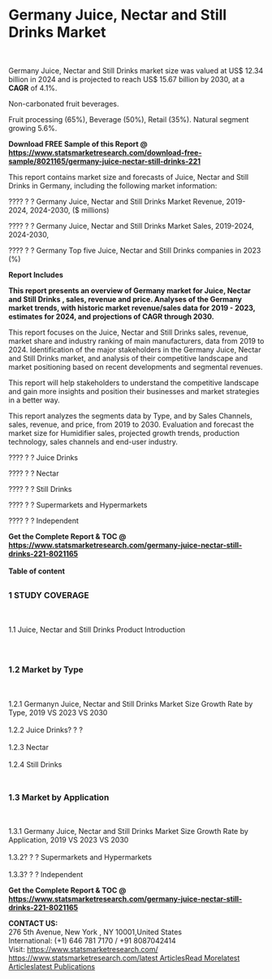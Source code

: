 <h1>Germany Juice, Nectar and Still Drinks Market</h1><br/><p>Germany Juice, Nectar and Still Drinks market size was valued at US$ 12.34 billion in 2024 and is projected to reach US$ 15.67 billion by 2030, at a <strong>CAGR</strong> of 4.1%.</p><p>Non-carbonated fruit beverages.</p><p>Fruit processing (65%), Beverage (50%), Retail (35%). Natural segment growing 5.6%.</p><p><strong>Download FREE Sample of this Report @ <a href="https://www.statsmarketresearch.com/download-free-sample/8021165/germany-juice-nectar-still-drinks-221">https://www.statsmarketresearch.com/download-free-sample/8021165/germany-juice-nectar-still-drinks-221</a></strong></p><p>This report contains market size and forecasts of Juice, Nectar and Still Drinks in Germany, including the following market information:</p><p>???? ? ? Germany Juice, Nectar and Still Drinks Market Revenue, 2019-2024, 2024-2030, ($ millions)</p><p>???? ? ? Germany Juice, Nectar and Still Drinks Market Sales, 2019-2024, 2024-2030,</p><p>???? ? ? Germany Top five Juice, Nectar and Still Drinks companies in 2023 (%)</p><p><strong>Report Includes</strong></p><p><strong>This report presents an overview of Germany market for Juice, Nectar and Still Drinks , sales, revenue and price. Analyses of the Germany market trends, with historic market revenue/sales data for 2019 - 2023, estimates for 2024, and projections of <strong>CAGR</strong> through 2030.</strong></p><p>This report focuses on the Juice, Nectar and Still Drinks sales, revenue, market share and industry ranking of main manufacturers, data from 2019 to 2024. Identification of the major stakeholders in the Germany Juice, Nectar and Still Drinks market, and analysis of their competitive landscape and market positioning based on recent developments and segmental revenues.</p><p>This report will help stakeholders to understand the competitive landscape and gain more insights and position their businesses and market strategies in a better way.</p><p>This report analyzes the segments data by Type, and by Sales Channels, sales, revenue, and price, from 2019 to 2030. Evaluation and forecast the market size for Humidifier sales, projected growth trends, production technology, sales channels and end-user industry.</p><p>???? ? ? Juice Drinks</p><p>???? ? ? Nectar</p><p>???? ? ? Still Drinks</p><p>???? ? ? Supermarkets and Hypermarkets</p><p>???? ? ? Independent</p><div><b>Get the Complete Report & TOC @ <a href="https://www.statsmarketresearch.com/germany-juice-nectar-still-drinks-221-8021165">https://www.statsmarketresearch.com/germany-juice-nectar-still-drinks-221-8021165</a></b></div><br><b>Table of content</b><p><h2><span style="font-size:16px"><strong>1 STUDY COVERAGE</strong></span></h2><br /><p>1.1 Juice, Nectar and Still Drinks Product Introduction</p><br /><h2><span style="font-size:16px"><strong>1.2 Market by Type</strong></span></h2><br /><p>1.2.1 Germanyn Juice, Nectar and Still Drinks Market Size Growth Rate by Type, 2019 VS 2023 VS 2030<br /><br />1.2.2 Juice Drinks? ? ? <br /><br />1.2.3 Nectar<br /><br />1.2.4 Still Drinks<br /><br /><h2><span style="font-size:16px"><strong>1.3 Market by Application</strong></span></h2><br /><p>1.3.1 Germany Juice, Nectar and Still Drinks Market Size Growth Rate by Application, 2019 VS 2023 VS 2030<br /><br />1.3.2? ? ? Supermarkets and Hypermarkets<br /><br />1.3.3? ? ? Independent<br><div><b>Get the Complete Report & TOC @ <a href="https://www.statsmarketresearch.com/germany-juice-nectar-still-drinks-221-8021165">https://www.statsmarketresearch.com/germany-juice-nectar-still-drinks-221-8021165</a></b></div></p> <b>CONTACT US:</b><br>276 5th Avenue, New York , NY 10001,United States<br>International: (+1) 646 781 7170 / +91 8087042414<br>Visit: <a href="https://www.statsmarketresearch.com/">https://www.statsmarketresearch.com/</a><br><a href="https://gyeongbokgung.com">https://www.statsmarketresearch.com/</a><a href="https://hallyeomaritime.com">latest Articles</a><a href="https://jingwansa.com">Read More</a><a href=https://nguoiviet.jp/">latest Articles</a><a href="https://www.intelmarketresearch.com/">latest Publications</a>